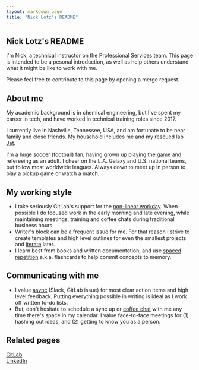 ```yaml
---
layout: markdown_page
title: "Nick Lotz's README"
---
```


<!-- This template will help you build out your very own GitLab README, a great tool for transparently letting others know what it's like to work with you, and how you prefer to be communicated with. Each section is optional. You can remove those you aren't comfortable filling out, and add sections that are germane to you. --> 

## Nick Lotz's README

I'm Nick, a technical instructor on the Professional Services team. This page is intended to be a pesonal introduction, as well as help others understand what it might be like to work with me.

Please feel free to contribute to this page by opening a merge request. 

## About me

My academic background is in chemical engineering, but I've spent my career in tech, and have worked in technical training roles since 2017.

I currently live in Nashville, Tennessee, USA, and am fortunate to be near family and close friends. My household includes me and my rescued lab [Jet](https://about.gitlab.com/company/team-pets/#304-jet).

I'm a huge soccer (football) fan, having grown up playing the game and refereeing as an adult. I cheer on the L.A. Galaxy and U.S. national teams, but follow most worldwide leagues. Always down to meet up in person to play a pickup game or watch a match.


## My working style

- I take seriously GitLab's support for the [non-linear workday](https://about.gitlab.com/company/culture/all-remote/non-linear-workday/). When possible I do focused work in the early morning and late evening, while maintaining meetings, training and coffee chats during traditional business hours. 
- Writer's block can be a frequent issue for me. For that reason I strive to create templates and high level outlines for even the smallest projects and [iterate](https://about.gitlab.com/handbook/engineering/workflow/iteration/) later.
- I learn best from books and written documentation, and use [spaced repetition](https://en.wikipedia.org/wiki/Spaced_repetition) a.k.a. flashcards to help commit concepts to memory. 

## Communicating with me

- I value [async](https://about.gitlab.com/company/culture/all-remote/asynchronous/) (Slack, GitLab issue) for most clear action items and high level feedback. Putting everything possible in writing is ideal as I work off written to-do lists.
- But, don't hesitate to schedule a sync up or [coffee chat](https://about.gitlab.com/company/culture/all-remote/informal-communication/#coffee-chats) with me any time there's space in my calendar. I value face-to-face meetings for (1) hashing out ideas, and (2) getting to know you as a person.

## Related pages

[GitLab](https://gitlab.com/nlotz) \
[LinkedIn](https://www.linkedin.com/in/nicholaslotz)

